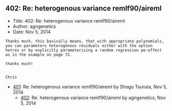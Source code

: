 ## 402: Re: heterogenous variance remlf90/aireml

- Title: 402: Re: heterogenous variance remlf90/aireml
- Author: agngenetics
- Date: Nov 5, 2014

```
Thanks much, this basically means, that with appropriate polynomials, you can parameters heterogenous residuals either with the option hetres or by explicitly parameterising a random regression pe-effect as in the example on page 72.

thanks much!


Chris
```

- [401](0401.md): Re: heterogenous variance remlf90/aireml by Shogo Tsuruta, Nov 5, 2014
    - [402](0402.md): Re: heterogenous variance remlf90/aireml by agngenetics, Nov 5, 2014
